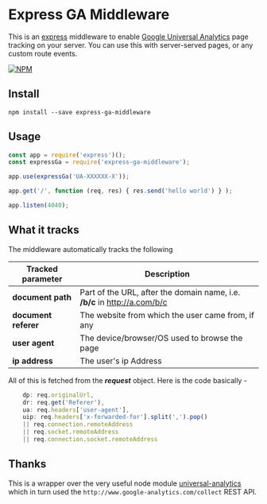 # Express GA Middleware

This is an [express](http://expressjs.com) middleware to enable
[Google Universal Analytics](http://analytics.google.com)
page tracking on your server.
You can use this with server-served pages, or any custom route
events.

[![NPM](https://nodei.co/npm/express-ga-middleware.png?downloads=true&downloadRank=true&stars=true)](https://nodei.co/npm/express-ga-middleware/)

## Install

```
npm install --save express-ga-middleware
```


## Usage

```javascript
const app = require('express')();
const expressGa = require('express-ga-middleware');

app.use(expressGa('UA-XXXXXX-X'));

app.get('/', function (req, res) { res.send('hello world') } );

app.listen(4040);
```

## What it tracks

The middleware automatically tracks the following

| Tracked parameter | Description |
|-------------------|-------------|
| **document path** | Part of the URL, after the domain name, i.e. **/b/c** in  http://a.com/b/c |
| **document referer** | The website from which the user came from, if any |
| **user agent** | The device/browser/OS used to browse the page |
| **ip address** | The user's ip Address|

All of this is fetched from the _**request**_ object. Here is the code basically -

```javascript
    dp: req.originalUrl,
    dr: req.get('Referer'),
    ua: req.headers['user-agent'],
    uip: req.headers['x-forwarded-for'].split(',').pop()
    || req.connection.remoteAddress
    || req.socket.remoteAddress
    || req.connection.socket.remoteAddress

```

## Thanks

This is a wrapper over the very useful node module [universal-analytics](http://npmjs.com/universal-analytics)
which in turn used the `http://www.google-analytics.com/collect` REST API.
